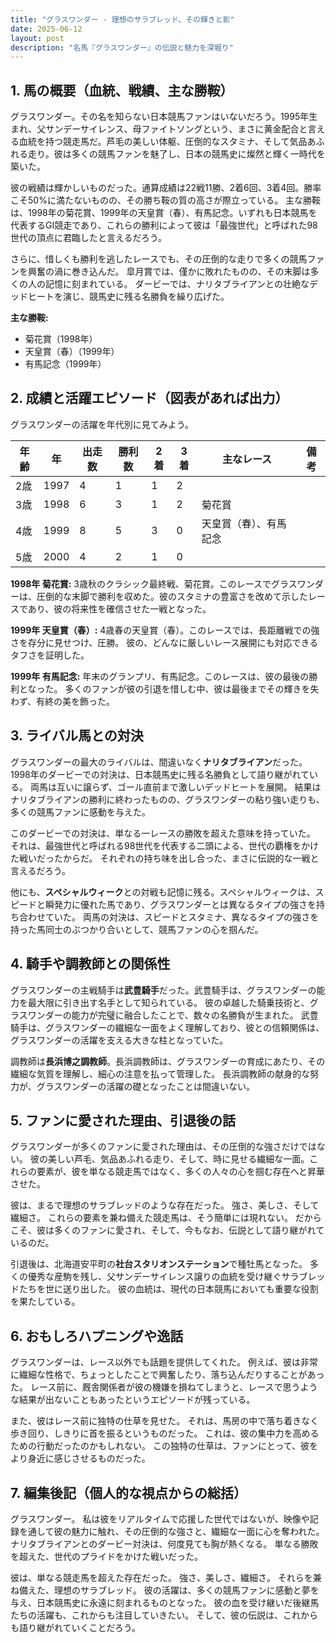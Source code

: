 ```yaml
---
title: "グラスワンダー - 理想のサラブレッド、その輝きと影"
date: 2025-06-12
layout: post
description: "名馬『グラスワンダー』の伝説と魅力を深堀り"
---
```


## 1. 馬の概要（血統、戦績、主な勝鞍）

グラスワンダー。その名を知らない日本競馬ファンはいないだろう。1995年生まれ、父サンデーサイレンス、母ファイトソングという、まさに黄金配合と言える血統を持つ競走馬だ。芦毛の美しい体躯、圧倒的なスタミナ、そして気品あふれる走り。彼は多くの競馬ファンを魅了し、日本の競馬史に燦然と輝く一時代を築いた。

彼の戦績は輝かしいものだった。通算成績は22戦11勝、2着6回、3着4回。勝率こそ50%に満たないものの、その勝ち鞍の質の高さが際立っている。  主な勝鞍は、1998年の菊花賞、1999年の天皇賞（春）、有馬記念。いずれも日本競馬を代表するGI競走であり、これらの勝利によって彼は「最強世代」と呼ばれた98世代の頂点に君臨したと言えるだろう。

さらに、惜しくも勝利を逃したレースでも、その圧倒的な走りで多くの競馬ファンを興奮の渦に巻き込んだ。  皐月賞では、僅かに敗れたものの、その末脚は多くの人の記憶に刻まれている。  ダービーでは、ナリタブライアンとの壮絶なデッドヒートを演じ、競馬史に残る名勝負を繰り広げた。

**主な勝鞍:**

* 菊花賞（1998年）
* 天皇賞（春）（1999年）
* 有馬記念（1999年）


## 2. 成績と活躍エピソード（図表があれば出力）

グラスワンダーの活躍を年代別に見てみよう。

| 年齢 | 年 | 出走数 | 勝利数 | 2着 | 3着 | 主なレース | 備考 |
|---|---|---|---|---|---|---|---|
| 2歳 | 1997 | 4 | 1 | 1 | 2 |  |  |
| 3歳 | 1998 | 6 | 3 | 1 | 2 | 菊花賞 |  |
| 4歳 | 1999 | 8 | 5 | 3 | 0 | 天皇賞（春）、有馬記念 |  |
| 5歳 | 2000 | 4 | 2 | 1 | 0 |  |  |


**1998年 菊花賞:**  3歳秋のクラシック最終戦、菊花賞。このレースでグラスワンダーは、圧倒的な末脚で勝利を収めた。彼のスタミナの豊富さを改めて示したレースであり、彼の将来性を確信させた一戦となった。

**1999年 天皇賞（春）:**  4歳春の天皇賞（春）。このレースでは、長距離戦での強さを存分に見せつけ、圧勝。  彼の、どんなに厳しいレース展開にも対応できるタフさを証明した。

**1999年 有馬記念:**  年末のグランプリ、有馬記念。このレースは、彼の最後の勝利となった。  多くのファンが彼の引退を惜しむ中、彼は最後までその輝きを失わず、有終の美を飾った。


## 3. ライバル馬との対決

グラスワンダーの最大のライバルは、間違いなく**ナリタブライアン**だった。  1998年のダービーでの対決は、日本競馬史に残る名勝負として語り継がれている。  両馬は互いに譲らず、ゴール直前まで激しいデッドヒートを展開。  結果はナリタブライアンの勝利に終わったものの、グラスワンダーの粘り強い走りも、多くの競馬ファンに感動を与えた。

このダービーでの対決は、単なる一レースの勝敗を超えた意味を持っていた。  それは、最強世代と呼ばれる98世代を代表する二頭による、世代の覇権をかけた戦いだったからだ。  それぞれの持ち味を出し合った、まさに伝説的な一戦と言えるだろう。

他にも、**スペシャルウィーク**との対戦も記憶に残る。スペシャルウィークは、スピードと瞬発力に優れた馬であり、グラスワンダーとは異なるタイプの強さを持ち合わせていた。  両馬の対決は、スピードとスタミナ、異なるタイプの強さを持った馬同士のぶつかり合いとして、競馬ファンの心を掴んだ。


## 4. 騎手や調教師との関係性

グラスワンダーの主戦騎手は**武豊騎手**だった。武豊騎手は、グラスワンダーの能力を最大限に引き出す名手として知られている。  彼の卓越した騎乗技術と、グラスワンダーの能力が完璧に融合したことで、数々の名勝負が生まれた。  武豊騎手は、グラスワンダーの繊細な一面をよく理解しており、彼との信頼関係は、グラスワンダーの活躍を支える大きな柱となっていた。

調教師は**長浜博之調教師**。長浜調教師は、グラスワンダーの育成にあたり、その繊細な気質を理解し、細心の注意を払って管理した。  長浜調教師の献身的な努力が、グラスワンダーの活躍の礎となったことは間違いない。


## 5. ファンに愛された理由、引退後の話

グラスワンダーが多くのファンに愛された理由は、その圧倒的な強さだけではない。  彼の美しい芦毛、気品あふれる走り、そして、時に見せる繊細な一面。これらの要素が、彼を単なる競走馬ではなく、多くの人々の心を掴む存在へと昇華させた。

彼は、まるで理想のサラブレッドのような存在だった。  強さ、美しさ、そして繊細さ。  これらの要素を兼ね備えた競走馬は、そう簡単には現れない。  だからこそ、彼は多くのファンに愛され、そして、今もなお、伝説として語り継がれているのだ。

引退後は、北海道安平町の**社台スタリオンステーション**で種牡馬となった。  多くの優秀な産駒を残し、父サンデーサイレンス譲りの血統を受け継ぐサラブレッドたちを世に送り出した。  彼の血統は、現代の日本競馬においても重要な役割を果たしている。


## 6. おもしろハプニングや逸話

グラスワンダーは、レース以外でも話題を提供してくれた。  例えば、彼は非常に繊細な性格で、ちょっとしたことで興奮したり、落ち込んだりすることがあった。  レース前に、厩舎関係者が彼の機嫌を損ねてしまうと、レースで思うような結果が出ないこともあったというエピソードが残っている。

また、彼はレース前に独特の仕草を見せた。  それは、馬房の中で落ち着きなく歩き回り、しきりに首を振るというものだった。  これは、彼の集中力を高めるための行動だったのかもしれない。  この独特の仕草は、ファンにとって、彼をより身近に感じさせるものだった。


## 7. 編集後記（個人的な視点からの総括）

グラスワンダー。  私は彼をリアルタイムで応援した世代ではないが、映像や記録を通して彼の魅力に触れ、その圧倒的な強さと、繊細な一面に心を奪われた。  ナリタブライアンとのダービー対決は、何度見ても胸が熱くなる。  単なる勝敗を超えた、世代のプライドをかけた戦いだった。

彼は、単なる競走馬を超えた存在だった。  強さ、美しさ、繊細さ。  それらを兼ね備えた、理想のサラブレッド。  彼の活躍は、多くの競馬ファンに感動と夢を与え、日本競馬史に永遠に刻まれるものとなった。  彼の血を受け継いだ後継馬たちの活躍も、これからも注目していきたい。  そして、彼の伝説は、これからも語り継がれていくことだろう。
